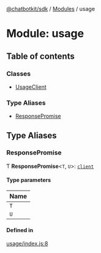 [@chatbotkit/sdk](../README.md) / [Modules](../modules.md) / usage

# Module: usage

## Table of contents

### Classes

- [UsageClient](../classes/usage.UsageClient.md)

### Type Aliases

- [ResponsePromise](usage.md#responsepromise)

## Type Aliases

### ResponsePromise

Ƭ **ResponsePromise**\<`T`, `U`\>: [`client`](client.md)

#### Type parameters

| Name |
| :------ |
| `T` |
| `U` |

#### Defined in

[usage/index.js:8](https://github.com/chatbotkit/node-sdk/blob/main/packages/sdk/src/usage/index.js#L8)
